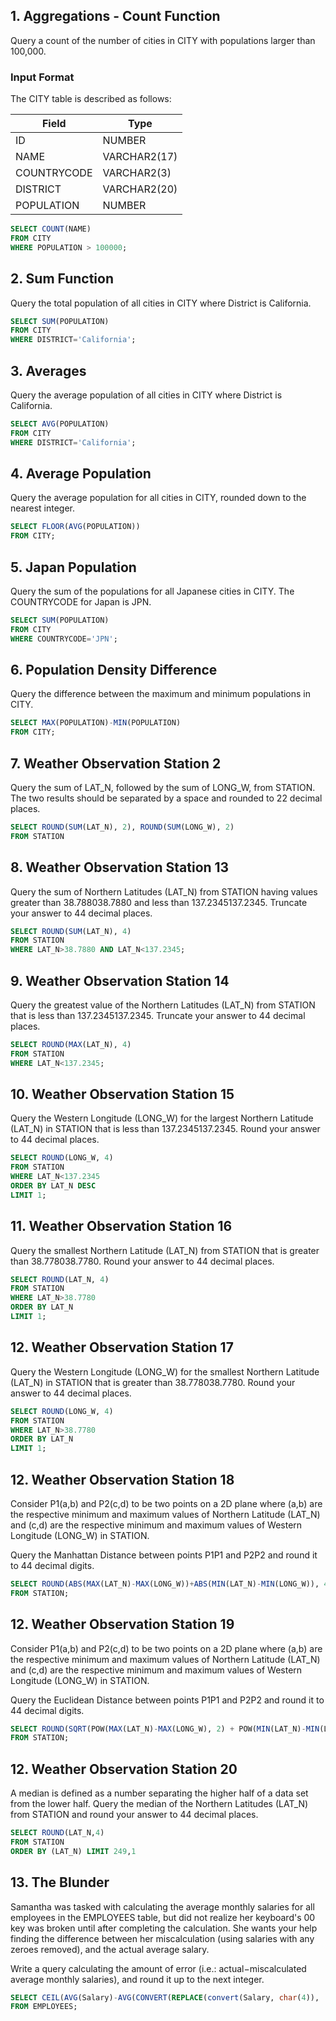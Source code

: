 ## 1. Aggregations - Count Function

Query a count of the number of cities in CITY with populations larger than 100,000.

### Input Format

The CITY table is described as follows: 

| Field      | Type|
|-----------|---------|
| ID  | NUMBER  |
| NAME     | VARCHAR2(17)  |
| COUNTRYCODE     | VARCHAR2(3)  |
| DISTRICT     | VARCHAR2(20)  |
| POPULATION    | NUMBER  |

```sql
SELECT COUNT(NAME)
FROM CITY
WHERE POPULATION > 100000;
```

## 2. Sum Function

Query the total population of all cities in CITY where District is California.

```sql
SELECT SUM(POPULATION)
FROM CITY
WHERE DISTRICT='California';
```

## 3. Averages

Query the average population of all cities in CITY where District is California.

```sql
SELECT AVG(POPULATION)
FROM CITY
WHERE DISTRICT='California';
```

## 4. Average Population

Query the average population for all cities in CITY, rounded down to the nearest integer.

```sql
SELECT FLOOR(AVG(POPULATION))
FROM CITY;
```

## 5. Japan Population

Query the sum of the populations for all Japanese cities in CITY. The COUNTRYCODE for Japan is JPN.

```sql
SELECT SUM(POPULATION)
FROM CITY
WHERE COUNTRYCODE='JPN';
```

## 6. Population Density Difference

Query the difference between the maximum and minimum populations in CITY.

```sql
SELECT MAX(POPULATION)-MIN(POPULATION)
FROM CITY;
```

## 7. Weather Observation Station 2

Query the sum of LAT_N, followed by the sum of LONG_W, from STATION. The two results should be separated by a space and rounded to 22 decimal places.

```sql
SELECT ROUND(SUM(LAT_N), 2), ROUND(SUM(LONG_W), 2)
FROM STATION
```

## 8. Weather Observation Station 13

Query the sum of Northern Latitudes (LAT_N) from STATION having values greater than 38.788038.7880 and less than 137.2345137.2345. Truncate your answer to 44 decimal places.

```sql
SELECT ROUND(SUM(LAT_N), 4)
FROM STATION
WHERE LAT_N>38.7880 AND LAT_N<137.2345;
```

## 9. Weather Observation Station 14

Query the greatest value of the Northern Latitudes (LAT_N) from STATION that is less than 137.2345137.2345. Truncate your answer to 44 decimal places.

```sql
SELECT ROUND(MAX(LAT_N), 4)
FROM STATION
WHERE LAT_N<137.2345;
```

## 10. Weather Observation Station 15

Query the Western Longitude (LONG_W) for the largest Northern Latitude (LAT_N) in STATION that is less than 137.2345137.2345. Round your answer to 44 decimal places.

```sql
SELECT ROUND(LONG_W, 4)
FROM STATION
WHERE LAT_N<137.2345
ORDER BY LAT_N DESC
LIMIT 1;
```

## 11. Weather Observation Station 16

Query the smallest Northern Latitude (LAT_N) from STATION that is greater than 38.778038.7780. Round your answer to 44 decimal places.

```sql
SELECT ROUND(LAT_N, 4)
FROM STATION
WHERE LAT_N>38.7780
ORDER BY LAT_N
LIMIT 1;
```

## 12. Weather Observation Station 17

Query the Western Longitude (LONG_W) for the smallest Northern Latitude (LAT_N) in STATION that is greater than 38.778038.7780. Round your answer to 44 decimal places.

```sql
SELECT ROUND(LONG_W, 4)
FROM STATION
WHERE LAT_N>38.7780
ORDER BY LAT_N
LIMIT 1;
```

## 12. Weather Observation Station 18

Consider P1(a,b) and P2(c,d) to be two points on a 2D plane where (a,b) are the respective minimum and maximum values of Northern Latitude (LAT_N) and (c,d) are the respective minimum and maximum values of Western Longitude (LONG_W) in STATION.

Query the Manhattan Distance between points P1P1 and P2P2 and round it to 44 decimal digits.

```sql
SELECT ROUND(ABS(MAX(LAT_N)-MAX(LONG_W))+ABS(MIN(LAT_N)-MIN(LONG_W)), 4)
FROM STATION;
```

## 12. Weather Observation Station 19

Consider P1(a,b) and P2(c,d) to be two points on a 2D plane where (a,b) are the respective minimum and maximum values of Northern Latitude (LAT_N) and (c,d) are the respective minimum and maximum values of Western Longitude (LONG_W) in STATION.

Query the Euclidean Distance between points P1P1 and P2P2 and round it to 44 decimal digits.

```sql
SELECT ROUND(SQRT(POW(MAX(LAT_N)-MAX(LONG_W), 2) + POW(MIN(LAT_N)-MIN(LONG_W), 2)), 4)
FROM STATION;
```

## 12. Weather Observation Station 20

A median is defined as a number separating the higher half of a data set from the lower half. Query the median of the Northern Latitudes (LAT_N) from STATION and round your answer to 44 decimal places.

```sql
SELECT ROUND(LAT_N,4)
FROM STATION
ORDER BY (LAT_N) LIMIT 249,1
```

## 13. The Blunder

Samantha was tasked with calculating the average monthly salaries for all employees in the EMPLOYEES table, but did not realize her keyboard's 00 key was broken until after completing the calculation. She wants your help finding the difference between her miscalculation (using salaries with any zeroes removed), and the actual average salary.

Write a query calculating the amount of error (i.e.: actual−miscalculated average monthly salaries), and round it up to the next integer.

```sql
SELECT CEIL(AVG(Salary)-AVG(CONVERT(REPLACE(convert(Salary, char(4)), '0', ''), UNSIGNED INTEGER)))
FROM EMPLOYEES;
```

